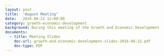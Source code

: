 ```yaml
---
layout: post
title:  "August Meeting"
date:   2016-08-22 12:00:00
category: growth-economic-development
background: During this meeting of the Growth and Economic Development subcommittee we discussed industrial parks and various action items
documents:
  - title: Meeting Slides
    doc-url: growth-and-economic-development-slides-2016-08-22.pdf
    doc-type: PDF
---
```

